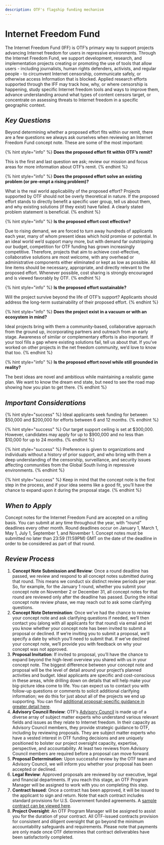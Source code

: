 ```yaml
---
description: OTF's flagship funding mechanism
---
```


# Internet Freedom Fund

The Internet Freedom Fund \(IFF\) is OTF’s primary way to support projects advancing Internet freedom for users in repressive environments. Through the Internet Freedom Fund, we support development, research, and implementation projects creating or promoting the use of tools that allow users - including journalists, human rights defenders, activists, and regular people - to circumvent Internet censorship, communicate safely, or otherwise access Information that is blocked. Applied research efforts supported through the IFF may track how, why, or where censorship is happening, study specific Internet freedom tools and ways to improve them, advance understanding around what types of content censors target, or concentrate on assessing threats to Internet freedom in a specific geographic context.

## _Key Questions_

Beyond determining whether a proposed effort fits within our remit, there are a few questions we always ask ourselves when reviewing an Internet Freedom Fund concept note. These are some of the most important:

{% hint style="info" %}
**Does the proposed effort fit within OTF’s remit?**

This is the first and last question we ask; review our mission and focus areas for more information about OTF’s remit.
{% endhint %}

{% hint style="info" %}
**Does the proposed effort solve an existing problem \(or pre-empt a rising problem\)?**

What is the real world applicability of the proposed effort? Projects supported by OTF should not be overly theoretical in nature. If the proposed effort stands to directly benefit a specific user group, tell us about them, and why existing solutions \(if they exist\) have failed. A clearly stated problem statement is beneficial.
{% endhint %}

{% hint style="info" %}
**Is the proposed effort cost effective?**

Due to rising demand, we are forced to turn away hundreds of applicants each year, many of whom present ideas which hold promise or potential. In an ideal world we’d support many more, but with demand far outstripping our budget, competition for OTF funding has grown increasingly competitive. Therefore, projects that aim to achieve cost-effective, collaborative solutions are most welcome, with any overhead or administrative components either eliminated or kept as low as possible. All line items should be necessary, appropriate, and directly relevant to the proposed effort. Whenever possible, cost sharing is strongly encouraged and is viewed favorably by OTF.
{% endhint %}

{% hint style="info" %}
**Is the proposed effort sustainable?**

Will the project survive beyond the life of OTF’s support? Applicants should address the long-term sustainability of their proposed effort.
{% endhint %}

{% hint style="info" %}
**Does the project exist in a vacuum or with an ecosystem in mind?**

Ideal projects bring with them a community-based, collaborative approach from the ground up, incorporating partners and outreach from an early stage. Awareness of similar or complementary efforts is also important. If your tool fills a gap where existing solutions fail, tell us about that. If you’ve worked on other projects in the net freedom community, we’d love to know that too.
{% endhint %}

{% hint style="info" %}
**Is the proposed effort novel while still grounded in reality?**

The best ideas are novel and ambitious while maintaining a realistic game plan. We want to know the dream end state, but need to see the road map showing how you plan to get there.
{% endhint %}

## _Important Considerations_

{% hint style="success" %}
Ideal applicants seek funding for between $50,000 and $200,000 for efforts between 6 and 12 months.
{% endhint %}

{% hint style="success" %}
Our target support ceiling is set at $300,000. However, candidates may apply for up to $900,000 and no less than $10,000 for up to 24 months.
{% endhint %}

{% hint style="success" %}
Preference is given to organizations and individuals without a history of prior support, and who bring with them a deep understanding of the censorship, surveillance, and security issues affecting communities from the Global South living in repressive environments.
{% endhint %}

{% hint style="success" %}
Keep in mind that the concept note is the first step in the process, and if your idea seems like a good fit, you’ll have the chance to expand upon it during the proposal stage.
{% endhint %}

## _When to Apply_

Concept notes for the Internet Freedom Fund are accepted on a rolling basis. You can submit at any time throughout the year, with “round” deadlines every other month. Round deadlines occur on January 1, March 1, May 1, July 1, September 1, and November 1. Concept notes must be submitted no later than 23:59 \(11:59PM\) GMT on the date of the deadline in order to be considered as part of that round.

## _Review Process_

1. **Concept Note Submission and Review**: Once a round deadline has passed, we review and respond to all concept notes submitted during that round. This means we conduct six distinct review periods per year. So, for example, for the January 1 round, whether you submit your concept note on November 2 or December 31, all concept notes for that round are reviewed only after the deadline has passed. During the initial concept note review phase, we may reach out to ask some clarifying questions. 
2. **Concept Note Determination**: Once we’ve had the chance to review your concept note and ask clarifying questions if needed, we’ll then contact you \(along with all applicants for that round\) via email and let you know whether your concept note has been invited to submit a proposal or declined. If we’re inviting you to submit a proposal, we’ll specify a date by which you’ll need to submit that. If we’ve declined your concept note, we’ll provide you with feedback on why your concept was not approved. 
3. **Proposal Invitation**: If invited to proposal, you’ll have the chance to expand beyond the high-level overview you shared with us in your concept note. The biggest difference between your concept note and proposal will be the level of detail around your project’s planned activities and budget. Ideal applicants are specific and cost-conscious in these areas, while drilling down on details that will help make your big-picture idea come to life. You can expect us to contact you with follow-up questions or comments to solicit additional clarifying information; we do this for just about all of the projects we end up supporting. You can find [additional proposal-specific guidance in greater detail here](../../appendix-ii-proposal-guide.md). 
4. **Advisory Council Review**: OTF’s [Advisory Council](https://www.opentech.fund/about/people/advisory-council) is made up of a diverse array of subject matter experts who understand various relevant fields and issues as they relate to Internet freedom. In their capacity as Advisory Council members, they provide strategic guidance to OTF, including by reviewing proposals. They are subject matter experts who have a vested interest in OTF funding decisions and are uniquely positioned to bolster our project oversight capacity, expertise, perspective, and accountability. At least two reviews from Advisory Council members are required before a proposal can move forward. 
5. **Proposal Determination**: Upon successful review by the OTF team and Advisory Council, we will inform you whether your proposal has been accepted or declined. 
6. **Legal Review**: Approved proposals are reviewed by our executive, legal and financial departments. If you reach this stage, an OTF Program Manager will be assigned to work with you on completing this step. 
7. **Contract Issued**: Once a contract has been approved, it will be issued to the applicant to sign and return. Note that each contract includes standard provisions for U.S. Government funded agreements. A [sample contract can be viewed here](https://guide.opentech.fund/general-funding-guidelines#contract-templates-and-usg-provisions). 
8. **Project Oversight**: An OTF Program Manager will be assigned to assist you for the duration of your contract. All OTF-issued contracts provision for consistent and diligent oversight that go beyond the minimum accountability safeguards and requirements. Please note that payments are only made once OTF determines that contract deliverables have been satisfactorily completed.

